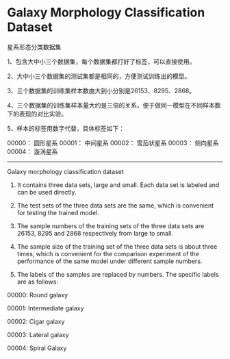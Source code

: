 # Galaxy Morphology Classification Dataset
星系形态分类数据集

1、包含大中小三个数据集，每个数据集都打好了标签，可以直接使用。

2、大中小三个数据集的测试集都是相同的，方便测试训练出的模型。

3、三个数据集的训练集样本数由大到小分别是26153、8295、2868。

4、三个数据集的训练集样本量大约是三倍的关系，便于做同一模型在不同样本数下的表现的对比实验。

5、样本的标签用数字代替，具体标签如下：

00000： 圆形星系
00001： 中间星系 
00002： 雪茄状星系 
00003： 侧向星系 
00004： 漩涡星系 









--------------------------------------------------------------------------------------






Galaxy morphology classification dataset



1. It contains three data sets, large and small. Each data set is labeled and can be used directly.



2. The test sets of the three data sets are the same, which is convenient for testing the trained model.



3. The sample numbers of the training sets of the three data sets are 26153, 8295 and 2868 respectively from large to small.



4. The sample size of the training set of the three data sets is about three times, which is convenient for the comparison experiment of the performance of the same model under different sample numbers.



5. The labels of the samples are replaced by numbers. The specific labels are as follows:



00000: Round galaxy

00001: Intermediate galaxy

00002: Cigar galaxy

00003: Lateral galaxy

00004: Spiral Galaxy
